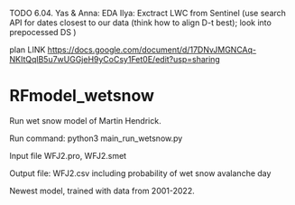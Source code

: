 TODO
6.04. Yas & Anna: EDA
      Ilya: Exctract LWC from Sentinel 
            (use search API for dates closest to our data (think how to align D-t best); look into prepocessed DS )

plan LINK https://docs.google.com/document/d/17DNvJMGNCAq-NKItQqlB5u7wUGGjeH9yCoCsy1Fet0E/edit?usp=sharing


# RFmodel_wetsnow

Run wet snow model of Martin Hendrick.

Run command:
python3 main_run_wetsnow.py

Input file WFJ2.pro, WFJ2.smet

Output file: WFJ2.csv including probability of wet snow avalanche day

Newest model, trained with data from 2001-2022.

